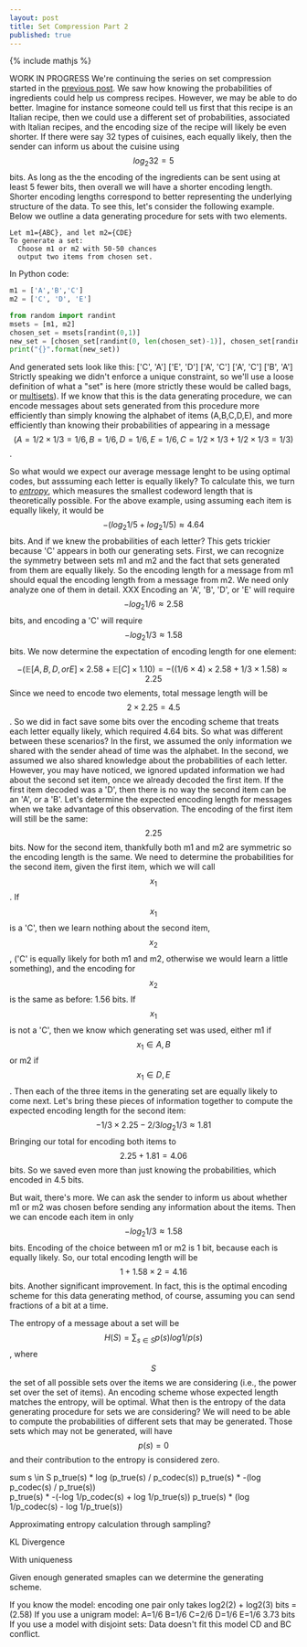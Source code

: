 ```yaml
---
layout: post
title: Set Compression Part 2
published: true
---
```

{% include mathjs %}

WORK IN PROGRESS
We're continuing the series on set compression started in the [previous post](../Set-Compression-I).  We saw how knowing the probabilities of ingredients could help us compress recipes.  However, we may be able to do better.  Imagine for instance someone could tell us first that this recipe is an Italian recipe, then we could use a different set of probabilities, associated with Italian recipes, and the encoding size of the recipe will likely be even shorter.  If there were say 32 types of cuisines, each equally likely, then the sender can inform us about the cuisine using $$log_2 32 = 5$$ bits.  As long as the the encoding of the ingredients can be sent using at least 5 fewer bits, then overall we will have a shorter encoding length. Shorter encoding lengths correspond to better representing the underlying structure of the data. To see this, let's consider the following example.  Below we outline a data generating procedure for sets with two elements.
```
Let m1={ABC}, and let m2={CDE}
To generate a set:
  Choose m1 or m2 with 50-50 chances
  output two items from chosen set.
```
In Python code: 
```python
m1 = ['A','B','C']
m2 = ['C', 'D', 'E']

from random import randint
msets = [m1, m2]
chosen_set = msets[randint(0,1)]
new_set = [chosen_set[randint(0, len(chosen_set)-1)], chosen_set[randint(0, len(chosen_set))-1]]
print("{}".format(new_set))
```
And generated sets look like this:
['C', 'A']       ['E', 'D']        ['A', 'C']       ['A', 'C']      ['B', 'A']
Strictly speaking we didn't enforce a unique constraint, so we'll use a loose definition of what a "set" is here (more strictly these would be called bags, or [multisets](https://en.wikipedia.org/wiki/Multiset)).  If we know that this is the data generating procedure, we can encode messages about sets generated from this procedure more efficiently than simply knowing the alphabet of items (A,B,C,D,E), and more efficiently than knowing their probabilities of appearing in a message $$(A=1/2\times 1/3 = 1/6, B=1/6, D=1/6, E=1/6, C=1/2 \times 1/3 + 1/2 \times 1/3 = 1/3)$$. 

So what would we expect our average message lenght to be using optimal codes, but asssuming each letter is equally likely?  To calculate this, we turn to _[entropy](https://en.wikipedia.org/wiki/Entropy_(information_theory))_, which measures the smallest codeword length that is theoretically possible.  For the above example, using assuming each item is equally likely, it would be $$-(log_2 1/5 + log_2 1/5)\approx 4.64$$ bits.  And if we knew the probabilities of each letter? This gets trickier because 'C' appears in both our generating sets.  First, we can recognize the symmetry between sets m1 and m2 and the fact that sets generated from them are equally likely.  So the encoding length for a message from m1 should equal the encoding length from a message from m2. We need only analyze one of them in detail. XXX
Encoding an 'A', 'B', 'D', or 'E' will require $$-log_2 1/6\approx 2.58$$ bits, and encoding a 'C' will require $$-log_2 1/3\approx 1.58$$ bits.  We now determine the expectation of encoding length for one element: 

$$-(\mathbb{E}[A,B,D, or E] \times 2.58 + \mathbb{E}[C] \times 1.10)
= -((1/6 \times 4) \times 2.58 + 1/3 \times 1.58)
\approx 2.25 
$$
Since we need to encode two elements, total message length will be $$2 \times 2.25 = 4.5$$.  So we did in fact save some bits over the encoding scheme that treats each letter equally likely, which required 4.64 bits.  So what was different between these scenarios?  In the first, we assumed the only information we shared with the sender ahead of time was the alphabet.  In the second, we assumed we also shared knowledge about the probabilities of each letter.  However, you may have noticed, we ignored updated information we had about the second set item, once we already decoded the first item.  If the first item decoded was a 'D', then there is no way the second item can be an 'A', or a 'B'.  Let's determine the expected encoding length for messages when we take advantage of this observation.  The encoding of the first item will still be the same: $$2.25$$ bits.  Now for the second item, thankfully both m1 and m2 are symmetric so the encoding length is the same. We need to determine the probabilities for the second item, given the first item, which we will call $$x_1$$.  If $$x_1$$ is a 'C', then we learn nothing about the second item, $$x_2$$, ('C' is equally likely for both m1 and m2, otherwise we would learn a little something), and the encoding for $$x_2$$ is the same as before: 1.56 bits.  If $$x_1$$ is not a 'C', then we know which generating set was used, either m1 if $$x_1 \in {A,B}$$ or m2 if $$x_1 \in {D,E}$$.  Then each of the three items in the generating set are equally likely to come next.  Let's bring these pieces of information together to compute the expected encoding length for the second item: $$-1/3 \times 2.25 - 2/3 log_2 1/3 \approx 1.81 $$
Bringing our total for encoding both items to $$2.25 + 1.81 = 4.06$$ bits. So we saved even more than just knowing the probabilities, which encoded in 4.5 bits.

But wait, there's more.  We can ask the sender to inform us about whether m1 or m2 was chosen before sending any information about the items.  Then we can encode each item in only $$-log_2 1/3 \approx 1.58$$ bits.  Encoding of the choice between m1 or m2 is 1 bit, because each is equally likely.  So, our total encoding length will be $$1 + 1.58 \times 2 = 4.16$$ bits.  Another significant improvement.  In fact, this is the optimal encoding scheme for this data generating method, of course, assuming you can send fractions of a bit at a time.  

The entropy of a message about a set will be $$H(S) = \sum_{s \in S} p(s) log 1/p(s)$$, where $$S$$ the set of all possible sets over the items we are considering (i.e., the power set over the set of items).  An encoding scheme whose expected length matches the entropy, will be optimal.  What then is the entropy of the data generating procedure for sets we are considering?  We will need to be able to compute the probabilities of different sets that may be generated.  Those sets which may not be generated, will have $$p(s)=0$$ and their contribution to the entropy is considered zero.



sum s \in S p_true(s) * log (p_true(s) / p_codec(s))
p_true(s) * -(log p_codec(s) / p_true(s))\
p_true(s) * -(-log 1/p_codec(s) + log 1/p_true(s))
p_true(s) * (log 1/p_codec(s) - log 1/p_true(s))

Approximating entropy calculation through sampling?


KL Divergence

With uniqueness

Given enough generated smaples can we determine the generating scheme.

If you know the model:
  encoding one pair only takes log2(2) + log2(3) bits = (2.58)
If you use a unigram model:
  A=1/6 B=1/6 C=2/6 D=1/6 E=1/6
  3.73 bits
If you use a model with disjoint sets:
  Data doesn't fit this model CD and BC conflict.